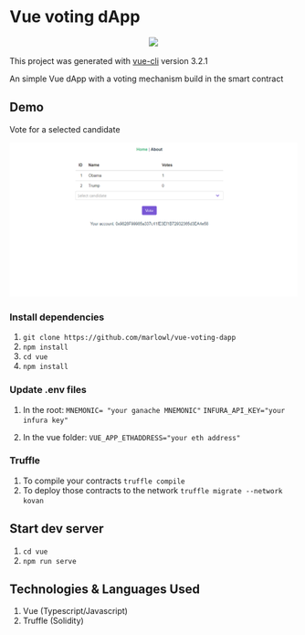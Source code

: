 # Vue voting dApp

<p align="center">		
  <img src="https://cdn-images-1.medium.com/max/1200/1*F1LChP2_EbsSPh4OPaJ7xA.png">		
 </p>
 
This project was generated with [vue-cli](https://github.com/vuejs/vue-cli) version 3.2.1

An simple Vue dApp with a voting mechanism build in the smart contract

## Demo
Vote for a selected candidate

![](screenshot.gif)

### Install dependencies
1. `git clone https://github.com/marlowl/vue-voting-dapp`
2. `npm install`
3. `cd vue`
4. `npm install`

### Update .env files
1. In the root:
`MNEMONIC= "your ganache MNEMONIC"`
`INFURA_API_KEY="your infura key"`

2. In the vue folder:
`VUE_APP_ETHADDRESS="your eth address"`

### Truffle
1. To compile your contracts `truffle compile`
2. To deploy those contracts to the network `truffle migrate --network kovan`

## Start dev server
1. `cd vue`
2. `npm run serve`

## Technologies & Languages Used
1. Vue (Typescript/Javascript)
2. Truffle (Solidity)


